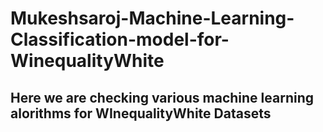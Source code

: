 # Mukeshsaroj-Machine-Learning-Classification-model-for-WinequalityWhite
## Here we are checking various machine learning alorithms for WInequalityWhite Datasets

